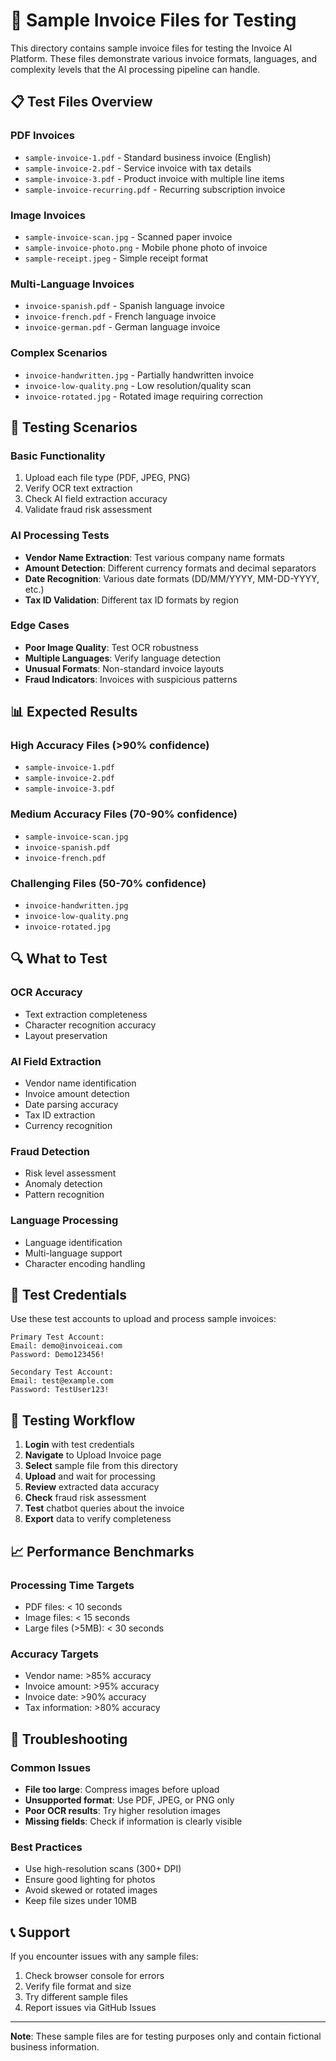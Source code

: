# 📄 Sample Invoice Files for Testing

This directory contains sample invoice files for testing the Invoice AI Platform. These files demonstrate various invoice formats, languages, and complexity levels that the AI processing pipeline can handle.

## 📋 **Test Files Overview**

### **PDF Invoices**
- `sample-invoice-1.pdf` - Standard business invoice (English)
- `sample-invoice-2.pdf` - Service invoice with tax details
- `sample-invoice-3.pdf` - Product invoice with multiple line items
- `sample-invoice-recurring.pdf` - Recurring subscription invoice

### **Image Invoices**
- `sample-invoice-scan.jpg` - Scanned paper invoice
- `sample-invoice-photo.png` - Mobile phone photo of invoice
- `sample-receipt.jpeg` - Simple receipt format

### **Multi-Language Invoices**
- `invoice-spanish.pdf` - Spanish language invoice
- `invoice-french.pdf` - French language invoice
- `invoice-german.pdf` - German language invoice

### **Complex Scenarios**
- `invoice-handwritten.jpg` - Partially handwritten invoice
- `invoice-low-quality.png` - Low resolution/quality scan
- `invoice-rotated.jpg` - Rotated image requiring correction

## 🧪 **Testing Scenarios**

### **Basic Functionality**
1. Upload each file type (PDF, JPEG, PNG)
2. Verify OCR text extraction
3. Check AI field extraction accuracy
4. Validate fraud risk assessment

### **AI Processing Tests**
- **Vendor Name Extraction**: Test various company name formats
- **Amount Detection**: Different currency formats and decimal separators
- **Date Recognition**: Various date formats (DD/MM/YYYY, MM-DD-YYYY, etc.)
- **Tax ID Validation**: Different tax ID formats by region

### **Edge Cases**
- **Poor Image Quality**: Test OCR robustness
- **Multiple Languages**: Verify language detection
- **Unusual Formats**: Non-standard invoice layouts
- **Fraud Indicators**: Invoices with suspicious patterns

## 📊 **Expected Results**

### **High Accuracy Files** (>90% confidence)
- `sample-invoice-1.pdf`
- `sample-invoice-2.pdf`
- `sample-invoice-3.pdf`

### **Medium Accuracy Files** (70-90% confidence)
- `sample-invoice-scan.jpg`
- `invoice-spanish.pdf`
- `invoice-french.pdf`

### **Challenging Files** (50-70% confidence)
- `invoice-handwritten.jpg`
- `invoice-low-quality.png`
- `invoice-rotated.jpg`

## 🔍 **What to Test**

### **OCR Accuracy**
- Text extraction completeness
- Character recognition accuracy
- Layout preservation

### **AI Field Extraction**
- Vendor name identification
- Invoice amount detection
- Date parsing accuracy
- Tax ID extraction
- Currency recognition

### **Fraud Detection**
- Risk level assessment
- Anomaly detection
- Pattern recognition

### **Language Processing**
- Language identification
- Multi-language support
- Character encoding handling

## 📝 **Test Credentials**

Use these test accounts to upload and process sample invoices:

```
Primary Test Account:
Email: demo@invoiceai.com
Password: Demo123456!

Secondary Test Account:
Email: test@example.com
Password: TestUser123!
```

## 🚀 **Testing Workflow**

1. **Login** with test credentials
2. **Navigate** to Upload Invoice page
3. **Select** sample file from this directory
4. **Upload** and wait for processing
5. **Review** extracted data accuracy
6. **Check** fraud risk assessment
7. **Test** chatbot queries about the invoice
8. **Export** data to verify completeness

## 📈 **Performance Benchmarks**

### **Processing Time Targets**
- PDF files: < 10 seconds
- Image files: < 15 seconds
- Large files (>5MB): < 30 seconds

### **Accuracy Targets**
- Vendor name: >85% accuracy
- Invoice amount: >95% accuracy
- Invoice date: >90% accuracy
- Tax information: >80% accuracy

## 🔧 **Troubleshooting**

### **Common Issues**
- **File too large**: Compress images before upload
- **Unsupported format**: Use PDF, JPEG, or PNG only
- **Poor OCR results**: Try higher resolution images
- **Missing fields**: Check if information is clearly visible

### **Best Practices**
- Use high-resolution scans (300+ DPI)
- Ensure good lighting for photos
- Avoid skewed or rotated images
- Keep file sizes under 10MB

## 📞 **Support**

If you encounter issues with any sample files:
1. Check browser console for errors
2. Verify file format and size
3. Try different sample files
4. Report issues via GitHub Issues

---

**Note**: These sample files are for testing purposes only and contain fictional business information.